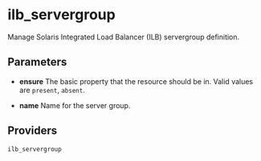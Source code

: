 
ilb_servergroup
===============
Manage Solaris Integrated Load Balancer (ILB) servergroup definition.


Parameters
----------

- **ensure**
    The basic property that the resource should be in.
    Valid values are `present`, `absent`. 

- **name**
    Name for the server group.

Providers
---------
    ilb_servergroup
